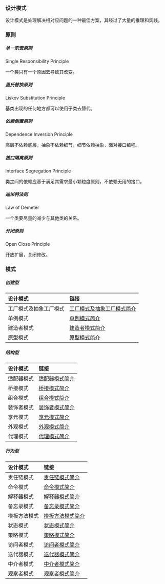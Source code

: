 ### 设计模式

设计模式是处理解决相对应问题的一种最佳方案，其经过了大量的推理和实践。

### 原则

##### 单一职责原则

Single Responsibility Principle

一个类只有一个原因去导致其改变。

##### 里氏替换原则

Liskov Substitution Principle

基类出现的任何地方都可以使用子类去替代。

##### 依赖倒置原则

Dependence Inversion Principle

高层不依赖底层，抽象不依赖细节，细节依赖抽象，面对接口编程。

##### 接口隔离原则

Interface Segregation Principle

类之间的依赖应基于满足其需求最小颗粒度原则，不依赖无用的接口。

##### 迪米特法则

Law of Demeter

一个类要尽量的减少与其他类的关系。

##### 开闭原则

Open Close Principle

开放扩展，关闭修改。

### 模式

##### 创建型

|设计模式|链接|
|:----|:----|
|工厂模式及抽象工厂模式|[工厂模式及抽象工厂模式简介](/设计模式/工厂模式及抽象工厂模式简介.md)|
|单例模式|[单例模式简介](/设计模式/单例模式简介.md)|
|建造者模式|[建造者模式简介](/设计模式/建造者模式简介.md)|
|原型模式|[原型模式简介](/设计模式/原型模式简介.md)|

##### 结构型

|设计模式|链接|
|:----|:----|
|适配器模式|[适配器模式简介](/设计模式/适配器模式简介.md)|
|桥接模式|[桥接模式简介](/设计模式/桥接模式简介.md)|
|组合模式|[组合模式简介](/设计模式/组合模式简介.md)|
|装饰者模式|[装饰者模式简介](/设计模/设计模式/装饰者模式简介.md)|
|享元模式|[享元模式简介](/设计模式/享元模式简介.md)|
|外观模式|[外观模式简介](/设计模式/外观模式简介.md)|
|代理模式|[代理模式简介](/设计模式/代理模式简介.md)|

##### 行为型

|设计模式|链接|
|:----|:----|
|责任链模式|[责任链模式简介](/设计模式/责任链模式简介.md)|
|命令模式|[命令模式简介](/设计模式/命令模式简介.md)|
|解释器模式|[解释器模式简介](/设计模式/解释器模式简介.md)|
|备忘录模式|[备忘录模式简介](/设计模式/备忘录模式简介.md)|
|模板方法模式|[模板方法模式简介](/设计模/设计模式/模板方法模式简介.md)|
|状态模式|[状态模式简介](/设计模式/状态模式简介.md)|
|策略模式|[策略模式简介](/设计模式/策略模式简介.md)|
|访问者模式|[访问者模式简介](/设计模式/访问者模式简介.md)|
|迭代器模式|[迭代器模式简介](/设计模式/迭代器模式简介.md)|
|中介者模式|[中介者模式简介](/设计模式/中介者模式简介.md)|
|观察者模式|[观察者模式简介](/设计模式/观察者模式简介.md)|